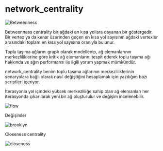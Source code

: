 # network_centrality


![Betweenness](https://media.springernature.com/lw785/springer-static/image/prt%3A978-1-4419-9863-7%2F5/MediaObjects/978-1-4419-9863-7_5_Part_Fig1-874_HTML.gif)

Betweenness centrality bir ağdaki en kısa yollara dayanan bir göstergedir. Bir vertex ya da kenar üzerinden geçen en kısa yol sayısının ağdaki vertexler arasındaki toplam en kısa yol sayısına oranıyla bulunur.

Toplu taşıma ağlarını graph olarak modellenip, ağ elemanlarının merkezliliklerine göre kritik ağ elemanlarını tespit ederek toplu taşıma ağı hakkında ve ağın performansı ile ilgili yorum yapmak mümkündür. 

network_centrality benim toplu taşıma ağlarının merkezliliklerinin senaryolara bağlı olarak nasıl değiştiğini hesaplamak için yazdığım bazı scriptleri içeriyor. 




İterasyonla yol içindeki yüksek merkezliliğe sahip olan ağ elemanları her iterasyonda çıkarılarak yeni bir ağ oluşturulur ve değişim incelenebilir.

![flow](https://lh3.googleusercontent.com/iAWKZ6RC_mWsXlrMtjkFIsm_ARkKz1m3Rqx4H9jEiFsySI1CoLNKa6lrIfsoC4jepkT2NG00a2AFQLxc8NrRU_k0ag8OpDz_pUEZwF4DPv6bTURaDmY47lnDmkLjM4NIIKgWjKFtxNgWOPADlOXgrhKRfrTj3JW8pRjYt7L0s7V0wHTutasjzWUaF2PL75BLENAnDUzAbzlUw5i8pOpWJg_BqS27TDOcLgYKPDQQif8Xy3E9Ewa2K_w8c75_r7_uwZ2xntAimRaqZHp8mk4wV0oyhK7qaMA-RwxUdlAc7TVe7McaqyFNhgzMA11UJg0ABYMtMvpBNH-XSwTzuir7HniDH0vexYb735oUXJdyCvc9baqyBdQr6PMlam6-lqeu3WL_CmYKEKv7wqwW2-XCipMEoeNfaKCfjEAB0F2DAuP_jFno2RWRx_2k1ecRg9zOdgT2lk6CIdhXw8D2Nx1Oo3MCAEoyccgWzgaY6PoWhMdlI4sn1Lt4-MF-ZzQl-M0Li-19upAwzvWlpKy4AN9J2DghZ6ewsKNEESA5EGO675uTcve4wmXInvySC8qMBZBMMsJSv0Vtrp_PUgRMMkEDAl-AZAmTxIAr5xh1wJ2uxm6mYiAo7-WqkZ51N_MnRhfuunWE8mPuQI5SFN4AN4gYKzrDkUG6nUYOWH9X5P98XF_R-z2G7MxFvRM8jHX8=w397-h511-no?authuser=0)


Değişimler

![brooklyn](https://lh3.googleusercontent.com/6ELRZR4dKeSc0hdFKC7r3CJiZMhiw9FR2LoTNxvGKDZ7CbiM2bouAEJH5uaNKfBAZ-IRAPDmxTM-hF26s5sbYrFpi6ngBGgCXYakzxxSRNO8jBnww9ao683XU0I_ztxLqnDDn4U9nBcS8W_YKALijPaisC7u5v0AdiIBlVkU1O8HVXLg8AERPW5G12m4vUjKobdoYgNQTaYHhsrWsSwnTbwTZtnkqWhDHIAPYY3h4QNVi1uM3cPzTeGqQiWN25zwWmhdT5i-FMhi6AA5D8OYoaYSYbj70MUcdWsaiCGdz9RYWnZE0bubN8XdH3WzM7d9ijGIGCbwsnDnHrerzrlxcaFnNoNYH0G-MLCkmguaKZr6NUtpq4s3w0CLysZ2isec4ry8se7cXFtsqAyDk3gz3uon1iQw9OwD17W4R_7LB5_FF5ikH4wkUMqEGFa8ygpIH1uRhE0D5PL0oz5DhQUnOe7g11MVPt_6BexmGo8dOOrLBURmrruOrAvYB0nDBScRiz4S0KYXkjiWvVf3pIiFJn82rWjDLV2CYUCNzbh5Kns62kxQqw5zpG6998PVl1wFv_NDt8k2fc6XFi7oXSexxV2otpLhBxd45j8e1PW2wKDYtTJVciJj-5Wq5FQY9hgt5rAMPo2mOc5XrXHcb1-9I2l7AqZfjluwF4uff1gMr3w9-eXaU83jsK2POzoL=w1628-h1150-no?authuser=0)


Closeness centrality 

![closeness](https://lh3.googleusercontent.com/4sCqUPIz4vm9gYb6QoszE1RZBwmEidM_RmbMCUEb5p43bYVTAXpps78be7Im9zDMkVDnknO6-KGN3l9JOexQVrm36E_c5ecw9pllrFJ9HoCp0OT9lnlUHGLD-c9x3wI1TPab_2xUFvwV3o1n_ppYknDn_tMT_s84PKqHx-2YEcp8kDUqtyQOdOf8eLywjy5nhVxDavulcayAtHSXxE_PyBqRUuyE9Kq_GZGtn3wU78jSuoZ_pDmvcwvT5qlo8hFKtzbfE50PsYIdIst0qgCX9d0SYAX1uh5npmRNoxSJ2aDvxqVayPPB0Z9PyBsWp0A3ECTeCMlCpZBeo_JIJwcxDuXDZhYX-amHipQ1h2BNEnTYlm4IMKG0J-MW7lARXZPOseT91E16PGbuLsdJ-BS5mU_Homp8gXWJMyWTlwJyKFOvmmXCgCr6bDv-LMYDvAnZHKfK29lKKE_Gh3Fg85w5346H4A8HNKSs-3sx-0ZXABPbjqSM-MCXht33YcCgHN8-PCZTRHr3UOLt93_rLmzxpBxSyGWkeeRrikMuqgp0B1_ZjCtuP50HYH6AL7xCTTC4ylxR2g2XjjtiSxvpmfXoSFrDyUPrHewfJbWIvI-XzxemoSBcmOOmRCf1VrNd4WLn3uv_XBRULzFjeF8XmBZJLsBCjvzDHKH0lKF8mVTA-Km2m79X27XoHRC0mudp=w1628-h1150-no?authuser=0)






